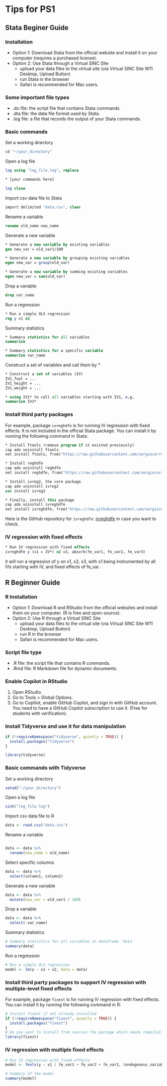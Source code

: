# Tips for PS1

## Stata Beginer Guide

### Installation

- Option 1: Download Stata from the official website and install it on your computer (requires a purchased license).
- Option 2: Use Stata through a Virtual SINC Site
  - upload your data files to the virtual site (via Virtual SINC Site W11 Desktop, Upload Button)
  - run Stata in the browser
  - Safari is recommended for Mac users.

### Some important file types

- .do file: the script file that contains Stata commands.
- .dta file: the data file format used by Stata.
- .log file: a file that records the output of your Stata commands.

### Basic commands

Set a working directory

```stata
cd "~/your_directory"
```

Open a log file

```stata
log using "log_file.log", replace

* [your commands here]

log close
```

Import csv data file to Stata

```stata
import delimited "data.csv", clear
```

Rename a variable

```stata
rename old_name new_name
```

Generate a new variable

```stata
* Generate a new variable by existing variables
gen new_var = old_var1/100

* Generate a new variable by grouping existing variables
egen new_var = group(old_var)

* Generate a new variable by summing existing variables
egen new_var = sum(old_var)
```

Drop a variable

```stata
drop var_name
```

Run a regression

```stata
* Run a simple OLS regression
reg y x1 x2
```

Summary statistics

```stata
* Summary statistics for all variables
summarize

* Summary statistics for a specific variable
summarize var_name
```

Construct a set of variables and call them by *

```stata
* Construct a set of variables (IV)
IV1_fuel = ...
IV1_height = ...
IV1_weight = ...

* using IV1* to call all variables starting with IV1, e,g, 
summarize IV1*
```

### Install third party packages

For example, package `ivreghdfe` is for running IV regression with fixed effects. It is not included in the official Stata package. You can install it by running the following command in Stata:

```stata
* Install ftools (remove program if it existed previously)
cap ado uninstall ftools
net install ftools, from("https://raw.githubusercontent.com/sergiocorreia/ftools/master/src/")

* Install reghdfe
cap ado uninstall reghdfe
net install reghdfe, from("https://raw.githubusercontent.com/sergiocorreia/reghdfe/master/src/")

* Install ivreg2, the core package
cap ado uninstall ivreg2
ssc install ivreg2

* Finally, install this package
cap ado uninstall ivreghdfe
net install ivreghdfe, from("https://raw.githubusercontent.com/sergiocorreia/ivreghdfe/master/src/")
```

Here is the GitHub repository for `ivreghdfe`: [ivreghdfe](https://github.com/sergiocorreia/ivreghdfe) in case you want to check.

### IV regression with fixed effects

```stata
* Run IV regression with fixed effects
ivreghdfe y (x1 = IV*) x2 x3, absorb(fe_var1, fe_var2, fe_var3)
```

it will run a regression of y on x1, x2, x3, with x1 being instrumented by all IVs starting with IV, and fixed effects of fe_var.

## R Beginner Guide

### R Installation

- Option 1: Download R and RStudio from the official websites and install them on your computer. (R is free and open-source).
- Option 2: Use R through a Virtual SINC Site
  - upload your data files to the virtual site (via Virtual SINC Site W11 Desktop, Upload Button)
  - run R in the browser
  - Safari is recommended for Mac users.

### Script file type

- .R file: the script file that contains R commands.
- .Rmd file: R Markdown file for dynamic documents.

### Enable Copilot in RStudio

1. Open RStudio.
2. Go to Tools > Global Options.
3. Go to Coplilot, enable GitHub Copilot, and sign in with GitHub account. You need to have a GitHub Copilot subscription to use it. (Free for students with verification).

### Install Tidyverse and use it for data manipulation

```r
if (!requireNamespace("tidyverse", quietly = TRUE)) {
  install.packages("tidyverse")
}

library(tidyverse)
```

### Basic commands with Tidyverse

Set a working directory

```r
setwd("~/your_directory")
```

Open a log file

```r
sink("log_file.log")
```

Import csv data file to R

```r
data <- read.csv("data.csv")
```

Rename a variable

```r

data <- data %>%
  rename(new_name = old_name)
```

Select specific columns

```r
data <- data %>%
  select(column1, column2)
```

Generate a new variable

```r
data <- data %>%
  mutate(new_var = old_var1 / 100)
```

Drop a variable

```r
data <- data %>%
  select(-var_name)
```

Summary statistics

```r
# Summary statistics for all variables in dataframe 'data'
summary(data)
```

Run a regression

```r
# Run a simple OLS regression
model <- lm(y ~ x1 + x2, data = data)
```

### Install third party packages to support IV regression with multiple-level fixed effects

For example, package `fixest` is for running IV regression with fixed effects. You can install it by running the following command in R:

```r
# Install fixest if not already installed
if (!requireNamespace("fixest", quietly = TRUE)) {
  install.packages("fixest")
}
# Do you want to install from sources the package which needs compilation? (Yes/no/cancel), answer no
library(fixest)
```

### IV regression with multiple fixed effects

```r
# Run IV regression with fixed effects
model <- feols(y ~ x1 | fe_var1 + fe_var2 + fe_var3, (endogenous_variable ~ i v1 + iv2), data = data)

# Summary of the model
summary(model)
```
